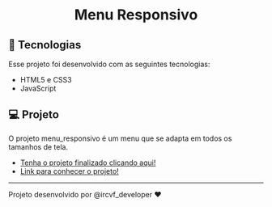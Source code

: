 <h1 align="center"> Menu Responsivo </h1>

## 🚀 Tecnologias

Esse projeto foi desenvolvido com as seguintes tecnologias:

- HTML5 e CSS3
- JavaScript

## 💻 Projeto

O projeto menu_responsivo é um menu que se adapta em todos os tamanhos de tela.

- [Tenha o projeto finalizado clicando aqui! ](https://github.com/ircvf/menu_responsivo)
- [Link para conhecer o projeto!](https://ircvf-links.netlify.app/) 

---

Projeto desenvolvido por @ircvf_developer ♥
